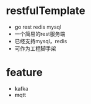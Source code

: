 # restfulTemplate
* go rest redis mysql
* 一个简易的rest服务端
* 已经支持mysql，redis
* 可作为工程脚手架

# feature
* kafka
* mqtt


